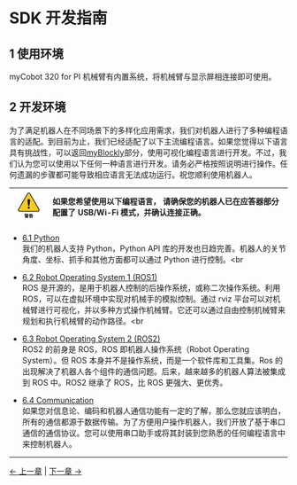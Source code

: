 # SDK 开发指南

## 1 使用环境

myCobot 320 for PI 机械臂有内置系统，将机械臂与显示屏相连接即可使用。

## 2 开发环境

为了满足机器人在不同场景下的多样化应用需求，我们对机器人进行了多种编程语言的适配。到目前为止，我们已经适配了以下主流编程语言。如果您觉得以下语言具有挑战性，可以返回[myBlockly](../5-BasicApplication/5.2-ApplicationUse/myblockly/320pi/README.md)部分，使用可视化编程语言进行开发。不过，我们认为您可以使用以下任何一种语言进行开发。请务必严格按照说明进行操作。任何遗漏的步骤都可能导致相应语言无法成功运行。祝您顺利使用机器人。

| <img src="../resources/3-UserNotes/3.1-SafetyInstructions/warning.png" alt="img-2" width="100" height=“100” /> | **如果您希望使用以下编程语言， 请确保您的机器人已在应答器部分配置了 USB/Wi-Fi 模式，并确认连接正确。** |
| :------------------------------------------------------------------------------------------------------------- | :----------------------------------------------------------------------------------------------------- |

- [6.1 Python](../10-ApplicationBasePython/README.md)<br>
  我们的机器人支持 Python，Python API 库的开发也日趋完善。机器人的关节角度、坐标、抓手和其他方面都可以通过 Python 进行控制。<br

- [6.2 Robot Operating System 1 (ROS1) ](/11-ApplicationBaseROS/11.1-ROS1/11.1.2-PI.md)<br>
  ROS 是开源的，是用于机器人控制的后操作系统，或称二次操作系统。利用 ROS，可以在虚拟环境中实现对机械手的模拟控制。通过 rviz 平台可以对机械臂进行可视化，并以多种方式操作机械臂。它还可以通过自由控制机械臂来规划和执行机械臂的动作路径。<br

- [6.3 Robot Operating System 2 (ROS2)](/11-ApplicationBaseROS/11.2-ROS2/11.2.2-PI.md)<br>
  ROS2 的前身是 ROS，ROS 即机器人操作系统（Robot Operating System）。但 ROS 本身并不是操作系统，而是一个软件库和工具集。Ros 的出现解决了机器人各个组件的通信问题。后来，越来越多的机器人算法被集成到 ROS 中。ROS2 继承了 ROS，比 ROS 更强大、更优秀。

- [6.4 Communication](./6.1-CommunicationDoc.md)<br>
  如果您对信息论、编码和机器人通信功能有一定的了解，那么您就应该明白，所有的通信都源于数据传输。为了方便用户操作机器人，我们开放了基于串口通信的通信协议。您可以使用串口助手或将其封装到您熟悉的任何编程语言中来控制机器人。

---

[← 上一章](../5-BasicApplication/README_PI.md) | [下一章 →](../7-ExamplesRobotsUsing/README.md)
